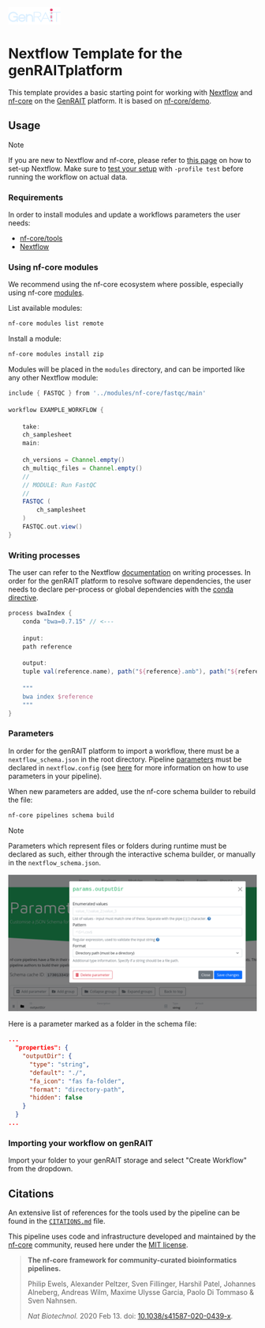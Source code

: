 ![The GenRAIT logo](./assets/genrait.png)
# Nextflow Template for the genRAITplatform

This template provides a basic starting point for working with [Nextflow](https://www.nextflow.io/) and [nf-core](https://nf-co.re/) on the [GenRAIT](https://genrait.com/) platform.  It is based on [nf-core/demo](https://github.com/nf-core/demo).

## Usage

> [!NOTE]
> If you are new to Nextflow and nf-core, please refer to [this page](https://nf-co.re/docs/usage/installation) on how to set-up Nextflow. Make sure to [test your setup](https://nf-co.re/docs/usage/introduction#how-to-run-a-pipeline) with `-profile test` before running the workflow on actual data.

### Requirements
In order to install modules and update a workflows parameters the user needs:

- [nf-core/tools](https://nf-co.re/docs/nf-core-tools/installation)
- [Nextflow](https://www.nextflow.io/)

### Using nf-core modules

We recommend using the nf-core ecosystem where possible, especially using nf-core [modules](https://nf-co.re/modules).


List available modules:

``` bash
nf-core modules list remote
```

Install a module:

``` bash
nf-core modules install zip
```

Modules will be placed in the `modules` directory, and can be imported like any other Nextflow module:

``` groovy
include { FASTQC } from '../modules/nf-core/fastqc/main'

workflow EXAMPLE_WORKFLOW {

    take:
    ch_samplesheet 
    main:

    ch_versions = Channel.empty()
    ch_multiqc_files = Channel.empty()
    //
    // MODULE: Run FastQC
    //
    FASTQC (
        ch_samplesheet
    )
    FASTQC.out.view()
}
```


### Writing processes

The user can refer to the Nextflow [documentation](https://www.nextflow.io/docs/latest/process.html) on writing processes.  In order for the genRAIT platform to resolve software dependencies, the user needs to declare per-process or global dependencies with the [conda directive](https://www.nextflow.io/docs/latest/reference/process.html#conda).

``` groovy
process bwaIndex {
    conda "bwa=0.7.15" // <---

    input:
    path reference

    output:
    tuple val(reference.name), path("${reference}.amb"), path("${reference}.ann"), path("${reference}.bwt"), path("${reference}.sa"), path("${reference}.pac")

    """
    bwa index $reference
    """
}
```

### Parameters

In order for the genRAIT platform to import a workflow, there must be a `nextflow_schema.json` in the root directory.  Pipeline [parameters](https://www.nextflow.io/docs/latest/config.html#parameters) must be declared in `nextflow.config` (see [here](https://www.nextflow.io/docs/latest/workflow.html#using-parameters) for more information on how to use parameters in your pipeline).

When new parameters are added, use the nf-core schema builder to rebuild the file:

``` bash
nf-core pipelines schema build
```


> [!NOTE]
> Parameters which represent files or folders during runtime must be declared as such, either through the interactive schema builder, or manually in the `nextflow_schema.json`.
>
> ![The GenRAIT logo](./assets/schema-build-example.png) 
>
> Here is a parameter marked as a folder in the schema file:
> ``` json
> ...
>   "properties": {
>     "outputDir": {
>       "type": "string",
>       "default": "./",
>       "fa_icon": "fas fa-folder",
>       "format": "directory-path",
>       "hidden": false
>     }
>   }
> ...
> ```


### Importing your workflow on genRAIT

Import your folder to your genRAIT storage and select "Create Workflow" from the dropdown.

<!-- TODO Add screenshot here -->

## Citations

<!-- TODO nf-core: Add citation for pipeline after first release. Uncomment lines below and update Zenodo doi and badge at the top of this file. -->
<!-- If you use genrait/nextflow-template for your analysis, please cite it using the following doi: [10.5281/zenodo.XXXXXX](https://doi.org/10.5281/zenodo.XXXXXX) -->

<!-- TODO nf-core: Add bibliography of tools and data used in your pipeline -->

An extensive list of references for the tools used by the pipeline can be found in the [`CITATIONS.md`](CITATIONS.md) file.

This pipeline uses code and infrastructure developed and maintained by the [nf-core](https://nf-co.re) community, reused here under the [MIT license](https://github.com/nf-core/tools/blob/main/LICENSE).

> **The nf-core framework for community-curated bioinformatics pipelines.**
>
> Philip Ewels, Alexander Peltzer, Sven Fillinger, Harshil Patel, Johannes Alneberg, Andreas Wilm, Maxime Ulysse Garcia, Paolo Di Tommaso & Sven Nahnsen.
>
> _Nat Biotechnol._ 2020 Feb 13. doi: [10.1038/s41587-020-0439-x](https://dx.doi.org/10.1038/s41587-020-0439-x).
